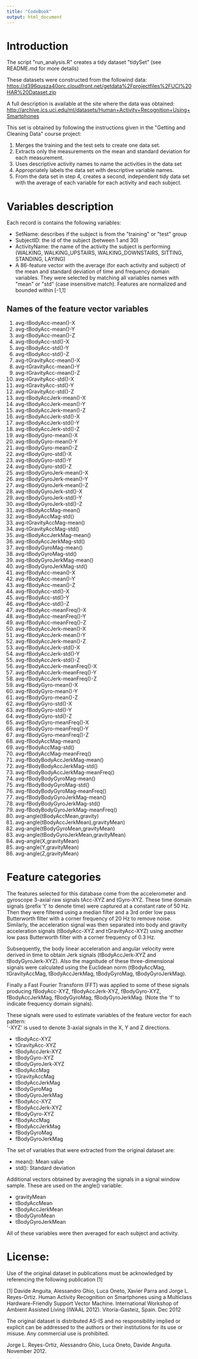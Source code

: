 ```yaml
---
title: "CodeBook"
output: html_document
---
```


# Introduction

The script "run_analysis.R" creates a tidy dataset "tidySet" (see README.md for more details)

These datasets were constructed from the followind data:
https://d396qusza40orc.cloudfront.net/getdata%2Fprojectfiles%2FUCI%20HAR%20Dataset.zip

A full description is available at the site where the data was obtained:
http://archive.ics.uci.edu/ml/datasets/Human+Activity+Recognition+Using+Smartphones

This set is obtained by following the instructions given in the "Getting and Cleaning Data" course project:

1. Merges the training and the test sets to create one data set.
2. Extracts only the measurements on the mean and standard deviation for each measurement. 
3. Uses descriptive activity names to name the activities in the data set
4. Appropriately labels the data set with descriptive variable names. 
5. From the data set in step 4, creates a second, independent tidy data set with the average of each variable for each activity and each subject.


# Variables description

Each record is contains the following variables:

* SetName:  describes if the subject is from the "training" or "test" group
* SubjectID: the id of the subject (between 1 and 30)
* ActivityName: the name of the activity the subject is performing (WALKING, WALKING_UPSTAIRS, WALKING_DOWNSTAIRS, SITTING, STANDING, LAYING)
* A 86-feature vector with the average (for each activity and subject) of the mean and standard deviation of time and frequency domain variables. They were selected by matching all variables names with "mean" or "std" (case insensitive match). Features are normalized and bounded within [-1,1]

## Names of the feature vector variables
1. avg-tBodyAcc-mean()-X
2. avg-tBodyAcc-mean()-Y
3. avg-tBodyAcc-mean()-Z
4. avg-tBodyAcc-std()-X
5. avg-tBodyAcc-std()-Y
6. avg-tBodyAcc-std()-Z
7. avg-tGravityAcc-mean()-X
8. avg-tGravityAcc-mean()-Y
9. avg-tGravityAcc-mean()-Z
10. avg-tGravityAcc-std()-X
11. avg-tGravityAcc-std()-Y
12. avg-tGravityAcc-std()-Z
13. avg-tBodyAccJerk-mean()-X
14. avg-tBodyAccJerk-mean()-Y
15. avg-tBodyAccJerk-mean()-Z
16. avg-tBodyAccJerk-std()-X
17. avg-tBodyAccJerk-std()-Y
18. avg-tBodyAccJerk-std()-Z
19. avg-tBodyGyro-mean()-X
20. avg-tBodyGyro-mean()-Y
21. avg-tBodyGyro-mean()-Z
22. avg-tBodyGyro-std()-X
23. avg-tBodyGyro-std()-Y
24. avg-tBodyGyro-std()-Z
25. avg-tBodyGyroJerk-mean()-X
26. avg-tBodyGyroJerk-mean()-Y
27. avg-tBodyGyroJerk-mean()-Z
28. avg-tBodyGyroJerk-std()-X
29. avg-tBodyGyroJerk-std()-Y
30. avg-tBodyGyroJerk-std()-Z
31. avg-tBodyAccMag-mean()
32. avg-tBodyAccMag-std()
33. avg-tGravityAccMag-mean()
34. avg-tGravityAccMag-std()
35. avg-tBodyAccJerkMag-mean()
36. avg-tBodyAccJerkMag-std()
37. avg-tBodyGyroMag-mean()
38. avg-tBodyGyroMag-std()
39. avg-tBodyGyroJerkMag-mean()
40. avg-tBodyGyroJerkMag-std()
41. avg-fBodyAcc-mean()-X
42. avg-fBodyAcc-mean()-Y
43. avg-fBodyAcc-mean()-Z
44. avg-fBodyAcc-std()-X
45. avg-fBodyAcc-std()-Y
46. avg-fBodyAcc-std()-Z
47. avg-fBodyAcc-meanFreq()-X
48. avg-fBodyAcc-meanFreq()-Y
49. avg-fBodyAcc-meanFreq()-Z
50. avg-fBodyAccJerk-mean()-X
51. avg-fBodyAccJerk-mean()-Y
52. avg-fBodyAccJerk-mean()-Z
53. avg-fBodyAccJerk-std()-X
54. avg-fBodyAccJerk-std()-Y
55. avg-fBodyAccJerk-std()-Z
56. avg-fBodyAccJerk-meanFreq()-X
57. avg-fBodyAccJerk-meanFreq()-Y
58. avg-fBodyAccJerk-meanFreq()-Z
59. avg-fBodyGyro-mean()-X
60. avg-fBodyGyro-mean()-Y
61. avg-fBodyGyro-mean()-Z
62. avg-fBodyGyro-std()-X
63. avg-fBodyGyro-std()-Y
64. avg-fBodyGyro-std()-Z
65. avg-fBodyGyro-meanFreq()-X
66. avg-fBodyGyro-meanFreq()-Y
67. avg-fBodyGyro-meanFreq()-Z
68. avg-fBodyAccMag-mean()
69. avg-fBodyAccMag-std()
70. avg-fBodyAccMag-meanFreq()
71. avg-fBodyBodyAccJerkMag-mean()
72. avg-fBodyBodyAccJerkMag-std()
73. avg-fBodyBodyAccJerkMag-meanFreq()
74. avg-fBodyBodyGyroMag-mean()
75. avg-fBodyBodyGyroMag-std()
76. avg-fBodyBodyGyroMag-meanFreq()
77. avg-fBodyBodyGyroJerkMag-mean()
78. avg-fBodyBodyGyroJerkMag-std()
79. avg-fBodyBodyGyroJerkMag-meanFreq()
80. avg-angle(tBodyAccMean,gravity)
81. avg-angle(tBodyAccJerkMean),gravityMean)
82. avg-angle(tBodyGyroMean,gravityMean)
83. avg-angle(tBodyGyroJerkMean,gravityMean)
84. avg-angle(X,gravityMean)
85. avg-angle(Y,gravityMean)
86. avg-angle(Z,gravityMean)



# Feature categories

The features selected for this database come from the accelerometer and gyroscope 3-axial raw signals tAcc-XYZ and tGyro-XYZ. These time domain signals (prefix 't' to denote time) were captured at a constant rate of 50 Hz. Then they were filtered using a median filter and a 3rd order low pass Butterworth filter with a corner frequency of 20 Hz to remove noise. Similarly, the acceleration signal was then separated into body and gravity acceleration signals (tBodyAcc-XYZ and tGravityAcc-XYZ) using another low pass Butterworth filter with a corner frequency of 0.3 Hz. 

Subsequently, the body linear acceleration and angular velocity were derived in time to obtain Jerk signals (tBodyAccJerk-XYZ and tBodyGyroJerk-XYZ). Also the magnitude of these three-dimensional signals were calculated using the Euclidean norm (tBodyAccMag, tGravityAccMag, tBodyAccJerkMag, tBodyGyroMag, tBodyGyroJerkMag). 

Finally a Fast Fourier Transform (FFT) was applied to some of these signals producing fBodyAcc-XYZ, fBodyAccJerk-XYZ, fBodyGyro-XYZ, fBodyAccJerkMag, fBodyGyroMag, fBodyGyroJerkMag. (Note the 'f' to indicate frequency domain signals). 

These signals were used to estimate variables of the feature vector for each pattern:  
'-XYZ' is used to denote 3-axial signals in the X, Y and Z directions.

* tBodyAcc-XYZ
* tGravityAcc-XYZ
* tBodyAccJerk-XYZ
* tBodyGyro-XYZ
* tBodyGyroJerk-XYZ
* tBodyAccMag
* tGravityAccMag
* tBodyAccJerkMag
* tBodyGyroMag
* tBodyGyroJerkMag
* fBodyAcc-XYZ
* fBodyAccJerk-XYZ
* fBodyGyro-XYZ
* fBodyAccMag
* fBodyAccJerkMag
* fBodyGyroMag
* fBodyGyroJerkMag

The set of variables that were extracted from the original dataset are: 

* mean(): Mean value
* std(): Standard deviation

Additional vectors obtained by averaging the signals in a signal window sample. These are used on the angle() variable:

* gravityMean
* tBodyAccMean
* tBodyAccJerkMean
* tBodyGyroMean
* tBodyGyroJerkMean

All of these variables were then averaged for each subject and activity.

# License:
Use of the original dataset in publications must be acknowledged by referencing the following publication [1] 

[1] Davide Anguita, Alessandro Ghio, Luca Oneto, Xavier Parra and Jorge L. Reyes-Ortiz. Human Activity Recognition on Smartphones using a Multiclass Hardware-Friendly Support Vector Machine. International Workshop of Ambient Assisted Living (IWAAL 2012). Vitoria-Gasteiz, Spain. Dec 2012


The original dataset is distributed AS-IS and no responsibility implied or explicit can be addressed to the authors or their institutions for its use or misuse. Any commercial use is prohibited.

Jorge L. Reyes-Ortiz, Alessandro Ghio, Luca Oneto, Davide Anguita. November 2012.
